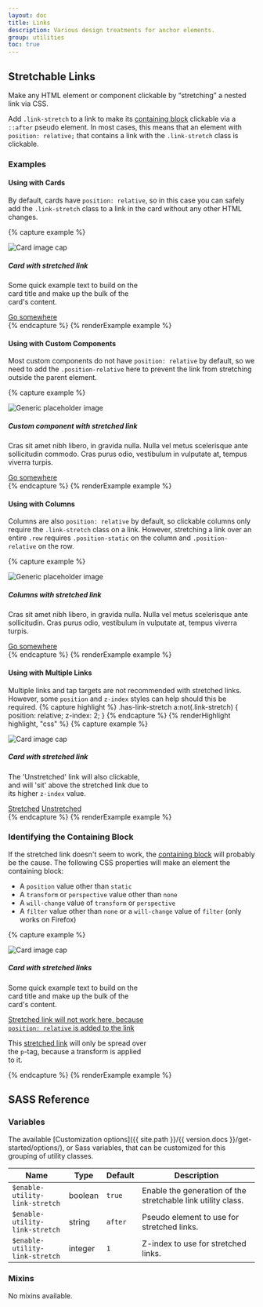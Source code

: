 ```yaml
---
layout: doc
title: Links
description: Various design treatments for anchor elements.
group: utilities
toc: true
---
```


## Stretchable Links

Make any HTML element or component clickable by “stretching” a nested link via CSS.

Add `.link-stretch` to a link to make its [containing block](https://developer.mozilla.org/en-US/docs/Web/CSS/Containing_block) clickable via a `::after` pseudo element. In most cases, this means that an element with `position: relative;` that contains a link with the `.link-stretch` class is clickable.

### Examples

#### Using with Cards

By default, cards have `position: relative`, so in this case you can safely add the `.link-stretch` class to a link in the card without any other HTML changes.

{% capture example %}
<div class="card" style="width: 18rem;">
  <div class="card-img">
    <img class="img-fluid card-img-top" data-src="holder.js/100px150/" alt="Card image cap">
  </div>
  <div class="card-body">
    <h5 class="card-title">Card with stretched link</h5>
    <p class="card-text">Some quick example text to build on the card title and make up the bulk of the card's content.</p>
    <a href="#" class="btn btn-primary link-stretch">Go somewhere</a>
  </div>
</div>
{% endcapture %}
{% renderExample example %}

#### Using with Custom Components

Most custom components do not have `position: relative` by default, so we need to add the `.position-relative` here to prevent the link from stretching outside the parent element.

{% capture example %}
<div class="media border position-relative">
  <img class="me-1" data-src="holder.js/128x128" alt="Generic placeholder image">
  <div class="media-body">
    <h5>Custom component with stretched link</h5>
    <p>Cras sit amet nibh libero, in gravida nulla. Nulla vel metus scelerisque ante sollicitudin commodo. Cras purus odio, vestibulum in vulputate at, tempus viverra turpis.</p>
    <a href="#" class="link-stretch">Go somewhere</a>
  </div>
</div>
{% endcapture %}
{% renderExample example %}

#### Using with Columns

Columns are also `position: relative` by default, so clickable columns only require the `.link-stretch` class on a link. However, stretching a link over an entire `.row` requires `.position-static` on the column and `.position-relative` on the row.

{% capture example %}
<div class="row g-0 bg-light position-relative">
  <div class="col-md-6 mb-md-0 p-md-1">
    <img class="me-1" data-src="holder.js/100px128" alt="Generic placeholder image">
  </div>
  <div class="col-md-6 position-static p-1 ps-md-0">
    <h5 class="mt-0">Columns with stretched link</h5>
    <p>Cras sit amet nibh libero, in gravida nulla. Nulla vel metus scelerisque ante sollicitudin. Cras purus odio, vestibulum in vulputate at, tempus viverra turpis.</p>
    <a href="#" class="link-stretch">Go somewhere</a>
  </div>
</div>
{% endcapture %}
{% renderExample example %}

#### Using with Multiple Links

Multiple links and tap targets are not recommended with stretched links. However, some `position` and `z-index` styles can help should this be required.
{% capture highlight %}
.has-link-stretch a:not(.link-stretch) {
  position: relative;
  z-index: 2;
}
{% endcapture %}
{% renderHighlight highlight, "css" %}
{% capture example %}
<div class="card has-link-stretch" style="width: 18rem;">
  <div class="card-img">
    <img class="img-fluid card-img-top" data-src="holder.js/100px150/" alt="Card image cap">
  </div>
  <div class="card-body">
    <h5 class="card-title">Card with stretched link</h5>
    <p class="card-text">The 'Unstretched' link will also clickable, and will 'sit' above the stretched link due to its higher <code>z-index</code> value.</p>
    <div class="d-flex flex-between">
      <a href="#stretched" class="btn btn-primary link-stretch">Stretched</a>
      <a href="#unstretched" class="btn">Unstretched</a>
    </div>
  </div>
</div>
{% endcapture %}
{% renderExample example %}

### Identifying the Containing Block

If the stretched link doesn't seem to work, the [containing block](https://developer.mozilla.org/en-US/docs/Web/CSS/Containing_block#Identifying_the_containing_block) will probably be the cause. The following CSS properties will make an element the containing block:

- A `position` value other than `static`
- A `transform` or `perspective` value other than `none`
- A `will-change` value of `transform` or `perspective`
- A `filter` value other than `none` or a `will-change` value of `filter` (only works on Firefox)

{% capture example %}
<div class="card" style="width: 18rem;">
  <div class="card-img">
    <img class="img-fluid card-img-top" data-src="holder.js/100px150/" alt="Card image cap">
  </div>
  <div class="card-body">
    <h5 class="card-title">Card with stretched links</h5>
    <p class="card-text">Some quick example text to build on the card title and make up the bulk of the card's content.</p>
    <p class="card-text">
      <a href="#" class="link-stretch text-danger" style="position: relative;">Stretched link will not work here, because <code>position: relative</code> is added to the link</a>
    </p>
    <p class="card-text bg-light" style="transform: rotate(0);">
      This <a href="#" class="text-warning link-stretch">stretched link</a> will only be spread over the <code>p</code>-tag, because a transform is applied to it.
    </p>
  </div>
</div>
{% endcapture %}
{% renderExample example %}

## SASS Reference

### Variables

The available [Customization options]({{ site.path }}/{{ version.docs }}/get-started/options/), or Sass variables, that can be customized for this grouping of utility classes.

<div class="table-scroll">
  <table class="table table-bordered table-striped">
    <thead>
      <tr>
        <th style="width: 100px;">Name</th>
        <th style="width: 50px;">Type</th>
        <th style="width: 50px;">Default</th>
        <th>Description</th>
      </tr>
    </thead>
    <tbody>
      <tr>
        <td><code>$enable-utility-link-stretch</code></td>
        <td>boolean</td>
        <td><code>true</code></td>
        <td>
          Enable the generation of the stretchable link utility class.
        </td>
      </tr>
      <tr>
        <td><code>$enable-utility-link-stretch</code></td>
        <td>string</td>
        <td><code>after</code></td>
        <td>
          Pseudo element to use for stretched links.
        </td>
      </tr>
      <tr>
        <td><code>$enable-utility-link-stretch</code></td>
        <td>integer</td>
        <td><code>1</code></td>
        <td>
          Z-index to use for stretched links.
        </td>
      </tr>
    </tbody>
  </table>
</div>

### Mixins

No mixins available.
